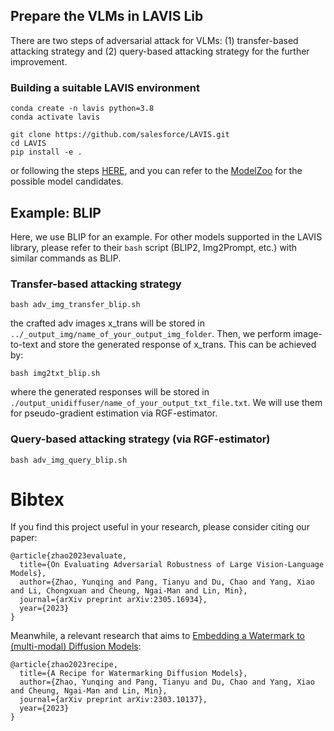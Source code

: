 

## Prepare the VLMs in LAVIS Lib

There are two steps of adversarial attack for VLMs: (1) transfer-based attacking strategy and (2) query-based attacking strategy for the further improvement.

### Building a suitable LAVIS environment
```
conda create -n lavis python=3.8
conda activate lavis

git clone https://github.com/salesforce/LAVIS.git
cd LAVIS
pip install -e .
```
or following the steps [HERE](https://github.com/salesforce/LAVIS), and you can refer to the [ModelZoo](https://opensource.salesforce.com/LAVIS//latest/getting_started.html#model-zoo) for the possible model candidates.

## <b> Example: BLIP </b>

Here, we use BLIP for an example. For other models supported in the LAVIS library, please refer to their ```bash``` script (BLIP2, Img2Prompt, etc.) with similar commands as BLIP.
### Transfer-based attacking strategy

```
bash adv_img_transfer_blip.sh
```
the crafted adv images x_trans will be stored in `../_output_img/name_of_your_output_img_folder`. Then, we perform image-to-text and store the generated response of x_trans. This can be achieved by:

```
bash img2txt_blip.sh
```
where the generated responses will be stored in `./output_unidiffuser/name_of_your_output_txt_file.txt`. We will use them for pseudo-gradient estimation via RGF-estimator.

### Query-based attacking strategy (via RGF-estimator)

```
bash adv_img_query_blip.sh
```



# Bibtex
If you find this project useful in your research, please consider citing our paper:

```
@article{zhao2023evaluate,
  title={On Evaluating Adversarial Robustness of Large Vision-Language Models},
  author={Zhao, Yunqing and Pang, Tianyu and Du, Chao and Yang, Xiao and Li, Chongxuan and Cheung, Ngai-Man and Lin, Min},
  journal={arXiv preprint arXiv:2305.16934},
  year={2023}
}
```

Meanwhile, a relevant research that aims to [Embedding a Watermark to (multi-modal) Diffusion Models](https://github.com/yunqing-me/WatermarkDM):
```
@article{zhao2023recipe,
  title={A Recipe for Watermarking Diffusion Models},
  author={Zhao, Yunqing and Pang, Tianyu and Du, Chao and Yang, Xiao and Cheung, Ngai-Man and Lin, Min},
  journal={arXiv preprint arXiv:2303.10137},
  year={2023}
}
```